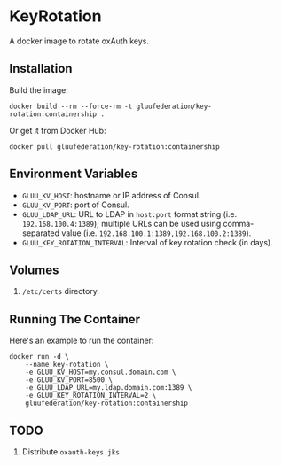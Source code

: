 # KeyRotation

A docker image to rotate oxAuth keys.

## Installation

Build the image:

```
docker build --rm --force-rm -t gluufederation/key-rotation:containership .
```

Or get it from Docker Hub:

```
docker pull gluufederation/key-rotation:containership
```

## Environment Variables

- `GLUU_KV_HOST`: hostname or IP address of Consul.
- `GLUU_KV_PORT`: port of Consul.
- `GLUU_LDAP_URL`: URL to LDAP in `host:port` format string (i.e. `192.168.100.4:1389`); multiple URLs can be used using comma-separated value (i.e. `192.168.100.1:1389,192.168.100.2:1389`).
- `GLUU_KEY_ROTATION_INTERVAL`: Interval of key rotation check (in days).

## Volumes

1. `/etc/certs` directory.

## Running The Container

Here's an example to run the container:

```
docker run -d \
    --name key-rotation \
    -e GLUU_KV_HOST=my.consul.domain.com \
    -e GLUU_KV_PORT=8500 \
    -e GLUU_LDAP_URL=my.ldap.domain.com:1389 \
    -e GLUU_KEY_ROTATION_INTERVAL=2 \
    gluufederation/key-rotation:containership
```

## TODO

1. Distribute `oxauth-keys.jks`
